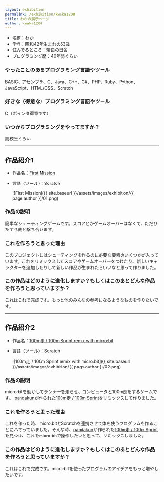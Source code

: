 ```yaml
---
layout: exhibition
permalink: /exhibition/kwaka1208
title: わかの展示ページ
author: kwaka1208
---
```

- 名前：わか
- 学年：昭和42年生まれの53歳
- 住んでるところ：奈良の田舎
- プログラミング歴：40年弱ぐらい

### やったことのあるプログラミング言語やツール

BASIC、アセンブラ、C、Java、C++、C#、PHP、Ruby、Python、JavaScript、HTML/CSS、Scratch

### 好きな（得意な）プログラミング言語やツール

C（ポインタ得意です）

### いつからプログラミングをやってますか？

高校生ぐらい

---

## 作品紹介1

- 作品名：[First Mission](https://scratch.mit.edu/projects/68155398/)
- 言語（ツール）：Scratch

    ![First Mission]({{ site.baseurl }}/assets/images/exhibition/{{ page.author }}/01.png)

### 作品の説明

簡単なシューティングゲームです。スコアとかゲームオーバーはなくて、ただひたすら敵と撃ち合います。

### これを作ろうと思った理由

このプロジェクトにはシューティングを作るのに必要な要素のいくつかが入っています。これをリミックスしてスコアやゲームオーバーをつけたり、新しいキャラクターを追加したりして新しい作品が生まれたらいいなと思って作りました。

### この作品はどのように進化しますか？もしくはこのあとどんな作品を作ろうと思っていますか？

これはこれで完成です。もっと他のみんなの参考になるようなものを作りたいです。

---

## 作品紹介2

- 作品名：[100m走 / 100m Sprint remix with micro:bit](https://scratch.mit.edu/projects/279168171/)
- 言語（ツール）：Scratch

    ![100m走 / 100m Sprint remix with micro:bit]({{ site.baseurl }}/assets/images/exhibition/{{ page.author }}/02.png)

### 作品の説明

micro:bitを動かしてランナーを走らせ、コンピュータと100m走をするゲームです。 [pandakun](https://scratch.mit.edu/users/pandakun/)が作られた[100m走 / 100m Sprint](https://scratch.mit.edu/projects/248761116)をリミックスして作りました。

### これを作ろうと思った理由

これを作った時、micro:bitとScratchを連携させて体を使うプログラムを作ることにハマっていました。そんな時、[pandakun](https://scratch.mit.edu/users/pandakun/)が作られた[100m走 / 100m Sprint](https://scratch.mit.edu/projects/248761116)を見つけ、これをmicro:bitで操作したいと思って、リミックスしました。

### この作品はどのように進化しますか？もしくはこのあとどんな作品を作ろうと思っていますか？

これはこれで完成です。micro:bitを使ったプログラムのアイデアをもっと増やしたいです。
